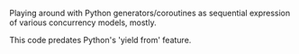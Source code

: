 Playing around with Python generators/coroutines as sequential
expression of various concurrency models, mostly.

This code predates Python's 'yield from' feature.
